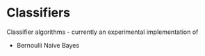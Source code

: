 # Classifiers
Classifier algorithms - currently an experimental implementation of
- Bernoulli Naive Bayes
